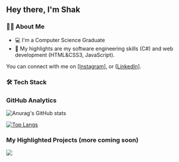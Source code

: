 ## Hey there, I'm Shak

###  👨‍🚀 About Me
- 💻 I'm a Computer Science Graduate
- 🦾 My highlights are my software engineering skills (C#) and web development (HTML&CSS3, JavaScript).
<!-- Actual text -->

You can connect with me on [[Instagram]][1], or [[LinkedIn]][2].

<!-- Icons -->

[1.2]: http://i.imgur.com/wWzX9uB.png
[2.2]: https://i.imgur.com/a/VdoATxx.png

<!-- Links to your social media accounts -->

[1]: https://instagram.com/gradngneer/
[2]: https://www.linkedin.com/in/mechak-holondo/

### 🛠️ Tech Stack


### GitHub Analytics
![Anurag's GitHub stats](https://github-readme-stats.vercel.app/api?username=mechakdotdev&count_private=true&show_icons=true&theme=onedark)

[![Top Langs](https://github-readme-stats.vercel.app/api/top-langs/?username=anuraghazra&layout=compact)](https://github.com/mechakdotdev/mechak-grad-portfolio)

### My Highlighted Projects (more coming soon)
<a href="https://github.com/anuraghazra/convoychat">
  <img align="center" src="https://github-readme-stats.vercel.app/api/pin/?username=mechakdotdev&repo=soundcore-landing-page" />
</a>
